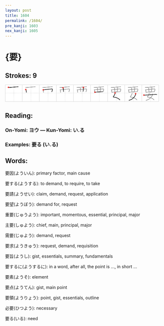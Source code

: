 ```yaml
---
layout: post
title: 1604
permalink: /1604/
pre_kanji: 1603
nex_kanji: 1605
---
```


# {要}

## Strokes: 9

<div class="stroke"><img src="../images/E8A681.png" /></div>

## Reading:

### On-Yomi: ヨウ &mdash; Kun-Yomi: い.る

### Examples: 要る (い.る)

## Words:

要因(よういん): primary factor, main cause

要する(ようする): to demand, to require, to take

要請(ようせい): claim, demand, request, application

要望(ようぼう): demand for, request

重要(じゅうよう): important, momentous, essential, principal, major

主要(しゅよう): chief, main, principal, major

需要(じゅよう): demand, request

要求(ようきゅう): request, demand, requisition

要旨(ようし): gist, essentials, summary, fundamentals

要するに(ようするに): in a word, after all, the point is ..., in short ...

要素(ようそ): element

要点(ようてん): gist, main point

要領(ようりょう): point, gist, essentials, outline

必要(ひつよう): necessary

要る(いる): need

